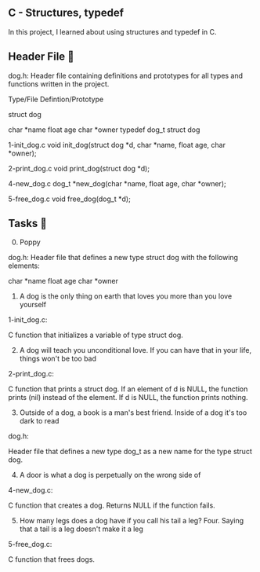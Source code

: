 ## C - Structures, typedef
In this project, I learned about using structures and typedef in C.

## Header File 📁

dog.h: Header file containing definitions and prototypes for all types and functions written in the project.

Type/File	Defintion/Prototype

struct dog	

char *name
float age
char *owner
typedef dog_t	struct dog

1-init_dog.c	void init_dog(struct dog *d, char *name, float age, char *owner);

2-print_dog.c	void print_dog(struct dog *d);

4-new_dog.c	dog_t *new_dog(char *name, float age, char *owner);

5-free_dog.c	void free_dog(dog_t *d);

## Tasks 📃

0. Poppy

dog.h: Header file that defines a new type struct dog with the following elements:

char *name
float age
char *owner

1. A dog is the only thing on earth that loves you more than you love yourself

1-init_dog.c: 

C function that initializes a variable of type struct dog.

2. A dog will teach you unconditional love. If you can have that in your life, things won't be too bad

2-print_dog.c:

C function that prints a struct dog.
If an element of d is NULL, the function prints (nil) instead of the element.
If d is NULL, the function prints nothing.

3. Outside of a dog, a book is a man's best friend. Inside of a dog it's too dark to read

dog.h:

Header file that defines a new type dog_t as a new name for the type struct dog.

4. A door is what a dog is perpetually on the wrong side of

4-new_dog.c:

C function that creates a dog.
Returns NULL if the function fails.

5. How many legs does a dog have if you call his tail a leg? Four. Saying that a tail is a leg doesn't make it a leg

5-free_dog.c:

C function that frees dogs.
